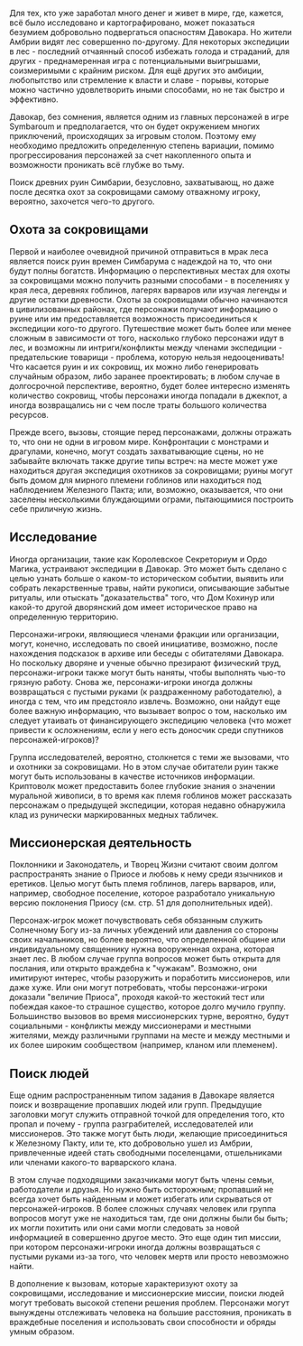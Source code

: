 Для тех, кто уже заработал много денег и живет в мире, где, кажется, всё было исследовано и картографировано, может показаться безумием добровольно подвергаться опасностям Давокара. Но жители Амбрии видят лес совершенно по-другому. Для некоторых экспедиции в лес - последний отчаянный способ избежать голода и страданий, для других - преднамеренная игра с потенциальными выигрышами, соизмеримыми с крайним риском. Для ещё других это амбиции, любопытство или стремление к власти и славе - порывы, которые можно частично удовлетворить иными способами, но не так быстро и эффективно.

Давокар, без сомнения, является одним из главных персонажей в игре Symbaroum и предполагается, что он будет окружением многих приключений, происходящих за игровым столом. Поэтому ему необходимо предложить определенную степень вариации, помимо прогрессирования персонажей за счет накопленного опыта и возможности проникать всё глубже во тьму.

Поиск древних руин Симбарии, безусловно, захватывающ, но даже после десятка охот за сокровищами самому отважному игроку, вероятно, захочется чего-то другого.

## Охота за сокровищами

Первой и наиболее очевидной причиной отправиться в мрак леса является поиск руин времен Симбарума с надеждой на то, что они будут полны богатств. Информацию о перспективных местах для охоты за сокровищами можно получить разными способами - в поселениях у края леса, деревнях гоблинов, лагерях варваров или изучая легенды и другие остатки древности. Охоты за сокровищами обычно начинаются в цивилизованных районах, где персонажи получают информацию о руине или им предоставляется возможность присоединиться к экспедиции кого-то другого. Путешествие может быть более или менее сложным в зависимости от того, насколько глубоко персонажи идут в лес, и возможны ли интриги/конфликты между членами экспедиции - предательские товарищи - проблема, которую нельзя недооценивать! Что касается руин и их сокровищ, их можно либо генерировать случайным образом, либо заранее проектировать; в любом случае в долгосрочной перспективе, вероятно, будет более интересно изменять количество сокровищ, чтобы персонажи иногда попадали в джекпот, а иногда возвращались ни с чем после траты большого количества ресурсов.

Прежде всего, вызовы, стоящие перед персонажами, должны отражать то, что они не одни в игровом мире. Конфронтации с монстрами и драгулами, конечно, могут создать захватывающие сцены, но не забывайте включать также другие типы встреч: на месте может уже находиться другая экспедиция охотников за сокровищами; руины могут быть домом для мирного племени гоблинов или находиться под наблюдением Железного Пакта; или, возможно, оказывается, что они заселены несколькими блуждающими ограми, пытающимися построить себе приличную жизнь.

## Исследование

Иногда организации, такие как Королевское Секреториум и Ордо Магика, устраивают экспедиции в Давокар. Это может быть сделано с целью узнать больше о каком-то историческом событии, выявить или собрать лекарственные травы, найти рукописи, описывающие забытые ритуалы, или отыскать "доказательства" того, что Дом Кохинур или какой-то другой дворянский дом имеет историческое право на определенную территорию.

Персонажи-игроки, являющиеся членами фракции или организации, могут, конечно, исследовать по своей инициативе, возможно, после нахождения подсказок в архиве или беседы с обитателями Давокара. Но поскольку дворяне и ученые обычно презирают физический труд, персонажи-игроки также могут быть наняты, чтобы выполнять чью-то грязную работу. Снова же, персонажи-игроки иногда должны возвращаться с пустыми руками (к раздраженному работодателю), а иногда с тем, что им предстояло извлечь. Возможно, они найдут еще более важную информацию, что вызывает вопрос о том, насколько им следует утаивать от финансирующего экспедицию человека (что может привести к осложнениям, если у него есть доносчик среди спутников персонажей-игроков)?

Группа исследователей, вероятно, столкнется с теми же вызовами, что и охотники за сокровищами. Но в этом случае обитатели руин также могут быть использованы в качестве источников информации. Криптоволк может предоставить более глубокие знания о значении муральной живописи, в то время как племя гоблинов может рассказать персонажам о предыдущей экспедиции, которая недавно обнаружила клад из рунически маркированных медных табличек.

## Миссионерская деятельность

Поклонники и Законодатель, и Творец Жизни считают своим долгом распространять знание о Приосе и любовь к нему среди язычников и еретиков. Целью могут быть племя гоблинов, лагерь варваров, или, например, свободное поселение, которое разработало уникальную версию поклонения Приосу (см. стр. 51 для дополнительных идей).

Персонаж-игрок может почувствовать себя обязанным служить Солнечному Богу из-за личных убеждений или давления со стороны своих начальников, но более вероятно, что определенной общине или индивидуальному священнику нужна вооруженная охрана, которая знает лес. В любом случае группа вопросов может быть открыта для послания, или открыто враждебна к "чужакам". Возможно, они имитируют интерес, чтобы разоружить и поработить миссионеров, или даже хуже. Или они могут потребовать, чтобы персонажи-игроки доказали "величие Приоса", проходя какой-то жестокий тест или побеждая какое-то страшное существо, которое долго мучило группу. Большинство вызовов во время миссионерских турне, вероятно, будут социальными - конфликты между миссионерами и местными жителями, между различными группами на месте и между местными и их более широким сообществом (например, кланом или племенем).

## Поиск людей

Еще одним распространенным типом задания в Давокаре является поиск и возвращение пропавших людей или групп. Предыдущие заголовки могут служить отправной точкой для определения того, кто пропал и почему - группа разграбителей, исследователей или миссионеров. Это также могут быть люди, желающие присоединиться к Железному Пакту, или те, кто добровольно ушел из Амбрии, привлеченные идеей стать свободными поселенцами, отшельниками или членами какого-то варварского клана.

В этом случае подходящими заказчиками могут быть члены семьи, работодатели и друзья. Но нужно быть осторожным; пропавший не всегда хочет быть найденным и может избегать или скрываться от персонажей-игроков. В более сложных случаях человек или группа вопросов могут уже не находиться там, где они должны были бы быть; их могли похитить или они сами могли следовать за новой информацией в совершенно другое место. Это еще один тип миссии, при котором персонажи-игроки иногда должны возвращаться с пустыми руками из-за того, что человек мертв или просто невозможно найти.

В дополнение к вызовам, которые характеризуют охоту за сокровищами, исследование и миссионерские миссии, поиски людей могут требовать высокой степени решения проблем. Персонажи могут вынуждены отслеживать человека на большие расстояния, проникать в враждебные поселения и использовать свои способности и обряды умным образом.